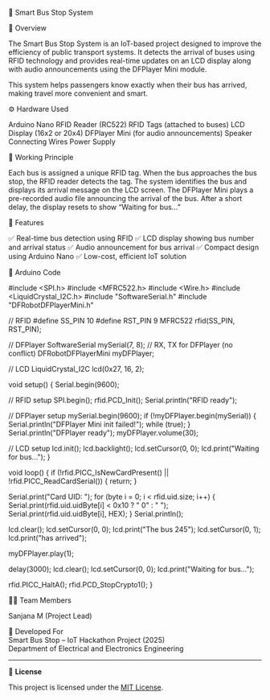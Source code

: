 🚌 Smart Bus Stop System

📖 Overview

The Smart Bus Stop System is an IoT-based project designed to improve the efficiency of public transport systems.
It detects the arrival of buses using RFID technology and provides real-time updates on an LCD display along with audio announcements using the DFPlayer Mini module.

This system helps passengers know exactly when their bus has arrived, making travel more convenient and smart.



⚙️ Hardware Used

Arduino Nano
RFID Reader (RC522)
RFID Tags (attached to buses)
LCD Display (16x2 or 20x4)
DFPlayer Mini (for audio announcements)
Speaker
Connecting Wires
Power Supply



🧠 Working Principle

Each bus is assigned a unique RFID tag.
When the bus approaches the bus stop, the RFID reader detects the tag.
The system identifies the bus and displays its arrival message on the LCD screen.
The DFPlayer Mini plays a pre-recorded audio file announcing the arrival of the bus.
After a short delay, the display resets to show “Waiting for bus...”



🧩 Features

✅ Real-time bus detection using RFID
✅ LCD display showing bus number and arrival status
✅ Audio announcement for bus arrival
✅ Compact design using Arduino Nano
✅ Low-cost, efficient IoT solution


💾 Arduino Code



#include <SPI.h>
#include <MFRC522.h>
#include <Wire.h>
#include <LiquidCrystal_I2C.h>
#include "SoftwareSerial.h"
#include "DFRobotDFPlayerMini.h"

// RFID
#define SS_PIN 10
#define RST_PIN 9
MFRC522 rfid(SS_PIN, RST_PIN);

// DFPlayer
SoftwareSerial mySerial(7, 8); // RX, TX for DFPlayer (no conflict)
DFRobotDFPlayerMini myDFPlayer;

// LCD
LiquidCrystal_I2C lcd(0x27, 16, 2);

void setup() {
  Serial.begin(9600);

  // RFID setup
  SPI.begin();
  rfid.PCD_Init();
  Serial.println("RFID ready");

  // DFPlayer setup
  mySerial.begin(9600);
  if (!myDFPlayer.begin(mySerial)) {
    Serial.println("DFPlayer Mini init failed!");
    while (true);
  }
  Serial.println("DFPlayer ready");
  myDFPlayer.volume(30);

  // LCD setup
  lcd.init();
  lcd.backlight();
  lcd.setCursor(0, 0);
  lcd.print("Waiting for bus...");
}

void loop() {
  if (!rfid.PICC_IsNewCardPresent() || !rfid.PICC_ReadCardSerial()) {
    return;
  }

  Serial.print("Card UID: ");
  for (byte i = 0; i < rfid.uid.size; i++) {
    Serial.print(rfid.uid.uidByte[i] < 0x10 ? " 0" : " ");
    Serial.print(rfid.uid.uidByte[i], HEX);
  }
  Serial.println();

  lcd.clear();
  lcd.setCursor(0, 0);
  lcd.print("The bus 245");
  lcd.setCursor(0, 1);
  lcd.print("has arrived");

  myDFPlayer.play(1);

  delay(3000);
  lcd.clear();
  lcd.setCursor(0, 0);
  lcd.print("Waiting for bus...");

  rfid.PICC_HaltA();
  rfid.PCD_StopCrypto1();
}







👩‍💻 Team Members

Sanjana M (Project Lead)



📅 Developed For  
Smart Bus Stop – IoT Hackathon Project (2025)  
Department of Electrical and Electronics Engineering




---

🧾 **License**

This project is licensed under the [MIT License](LICENSE).




